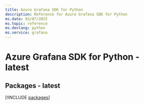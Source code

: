 ```yaml
---
title: Azure Grafana SDK for Python
description: Reference for Azure Grafana SDK for Python
ms.date: 03/07/2025
ms.topic: reference
ms.devlang: python
ms.service: grafana
---
```

# Azure Grafana SDK for Python - latest
## Packages - latest
[!INCLUDE [packages](grafana-index.md)]